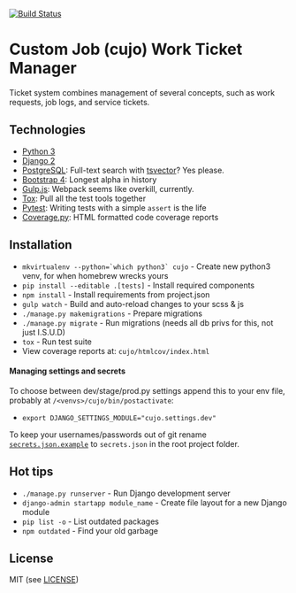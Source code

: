 [![Build Status](https://travis-ci.org/fxer/cujo.svg?branch=master)](https://travis-ci.org/fxer/cujo)

# Custom Job (cujo) Work Ticket Manager
Ticket system combines management of several concepts, such as work requests, job logs, and service tickets.


## Technologies
* [Python 3](https://www.python.org/)
* [Django 2](https://www.djangoproject.com/)
* [PostgreSQL](https://www.postgresql.org/): Full-text search with [tsvector](https://www.postgresql.org/docs/current/static/datatype-textsearch.html)? Yes please.
* [Bootstrap 4](https://v4-alpha.getbootstrap.com/): Longest alpha in history
* [Gulp.js](http://gulpjs.com/): Webpack seems like overkill, currently.
* [Tox](https://tox.readthedocs.io/en/latest/): Pull all the test tools together
* [Pytest](https://docs.pytest.org/en/latest/): Writing tests with a simple `assert` is the life
* [Coverage.py](https://coverage.readthedocs.io/en/latest): HTML formatted code coverage reports


## Installation
* ``mkvirtualenv --python=`which python3` cujo`` - Create new python3 venv, for when homebrew wrecks yours
* `pip install --editable .[tests]` - Install required components
* `npm install` - Install requirements from project.json
* `gulp watch` - Build and auto-reload changes to your scss & js
* `./manage.py makemigrations` - Prepare migrations
* `./manage.py migrate` - Run migrations (needs all db privs for this, not just I.S.U.D)
* `tox` - Run test suite
* View coverage reports at: `cujo/htmlcov/index.html`


#### Managing settings and secrets
To choose between dev/stage/prod.py settings append this to your env file, probably at `/<venvs>/cujo/bin/postactivate`:
* `export DJANGO_SETTINGS_MODULE="cujo.settings.dev"`

To keep your usernames/passwords out of git rename [`secrets.json.example`](secrets.json.example) to `secrets.json` in the root project folder.


## Hot tips
* `./manage.py runserver` - Run Django development server
* `django-admin startapp module_name` - Create file layout for a new Django module
* `pip list -o` - List outdated packages
* `npm outdated` - Find your old garbage


## License
MIT (see [LICENSE](LICENSE.md))
